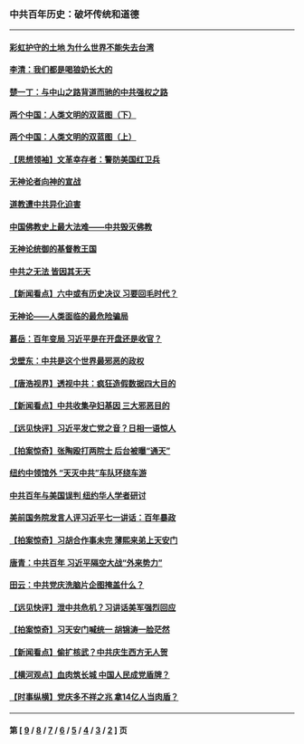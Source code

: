 ### 中共百年历史：破坏传统和道德
---
#### [彩虹护守的土地 为什么世界不能失去台湾](../../pages/nf1176114/n13476849.md?01060430) 
#### [李清：我们都是喝狼奶长大的](../../pages/nf1176114/n13471478.md?01060430) 
#### [楚一丁：与中山之路背道而驰的中共强权之路](../../pages/nf1176114/n13437270.md?01060430) 
#### [两个中国：人类文明的双蓝图（下）](../../pages/nf1176114/n13423132.md?01060430) 
#### [两个中国：人类文明的双蓝图（上）](../../pages/nf1176114/n13422687.md?01060430) 
#### [【思想领袖】文革幸存者：警防美国红卫兵](../../pages/nf1176114/n13339289.md?01060430) 
#### [无神论者向神的宣战](../../pages/nf1176114/n13281535.md?01060430) 
#### [道教遭中共异化迫害](../../pages/nf1176114/n13281463.md?01060430) 
#### [中国佛教史上最大法难——中共毁灭佛教](../../pages/nf1176114/n13281397.md?01060430) 
#### [无神论统御的基督教王国](../../pages/nf1176114/n13281280.md?01060430) 
#### [中共之无法 皆因其无天](../../pages/nf1176114/n13281088.md?01060430) 
#### [【新闻看点】六中或有历史决议 习要回毛时代？](../../pages/nf1176114/n13222895.md?01060430) 
#### [无神论——人类面临的最危险骗局](../../pages/nf1176114/n13196137.md?01060430) 
#### [慕岳：百年变局 习近平是在开盘还是收官？](../../pages/nf1176114/n13206516.md?01060430) 
#### [戈壁东：中共是这个世界最邪恶的政权](../../pages/nf1176114/n13085641.md?01060430) 
#### [【唐浩视界】透视中共：疯狂造假数据四大目的](../../pages/nf1176114/n13080590.md?01060430) 
#### [【新闻看点】中共收集孕妇基因 三大邪恶目的](../../pages/nf1176114/n13077182.md?01060430) 
#### [【远见快评】习近平发亡党之音？日相一语惊人](../../pages/nf1176114/n13074809.md?01060430) 
#### [【拍案惊奇】张陶殴打两院士 后台被曝“通天”](../../pages/nf1176114/n13070496.md?01060430) 
#### [纽约中领馆外 “天灭中共”车队环绕车游](../../pages/nf1176114/n13070693.md?01060430) 
#### [中共百年与美国误判 纽约华人学者研讨](../../pages/nf1176114/n13067969.md?01060430) 
#### [美前国务院发言人评习近平七一讲话：百年暴政](../../pages/nf1176114/n13066986.md?01060430) 
#### [【拍案惊奇】习胡合作事未完 薄熙来弟上天安门](../../pages/nf1176114/n13065867.md?01060430) 
#### [唐青：中共百年 习近平隔空大战“外来势力”](../../pages/nf1176114/n13065976.md?01060430) 
#### [田云：中共党庆洗脑片企图掩盖什么？](../../pages/nf1176114/n13064395.md?01060430) 
#### [【远见快评】泄中共危机？习讲话美军强烈回应](../../pages/nf1176114/n13064269.md?01060430) 
#### [【拍案惊奇】习天安门喊统一 胡锦涛一脸茫然](../../pages/nf1176114/n13063233.md?01060430) 
#### [【新闻看点】偷扩核武？中共庆生西方无人贺](../../pages/nf1176114/n13061263.md?01060430) 
#### [【横河观点】血肉筑长城 中国人民成党盾牌？](../../pages/nf1176114/n13061779.md?01060430) 
#### [【时事纵横】党庆多不祥之兆 拿14亿人当肉盾？](../../pages/nf1176114/n13061709.md?01060430) 

---
#### 第 [ [9](./9.md?01060430) / [8](./8.md?01060430) / [7](./7.md?01060430) / [6](./6.md?01060430) / [5](./5.md?01060430) / [4](./4.md?01060430) / [3](./3.md?01060430) / [2](./2.md?01060430) ] 页
